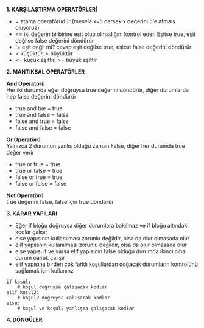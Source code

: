 **1. KARŞILAŞTIRMA OPERATÖRLERİ**

* = atama operatörüdür (mesela x=5 dersek x değerini 5'e atmaış oluyoruz)
* == iki değerin birbirine eşit olup olmadığını kontrol eder. Eşitse true, eşit değilse false değerini döndürür
* != eşit değil mi?
cevap eşit değilse true, eşitse false değerini döndürür
* < küçüktür, > büyüktür
* <= küçük eşittir, >= büyük eşittir

**2. MANTIKSAL OPERATÖRLER**

**And Operatörü**
<br>Her iki durumda eğer doğruysa true değerini döndürür, diğer durumlarda hep false değerini döndürür

* true and tue = true
* true and false = false
* false and true = false
* false and false = false

**Or Operatörü**
<br>Yalnızca 2 durumun yanlış olduğu zaman False, diğer her durumda true değer verir

* true or true = true 
* true or false = true
* false or true = true
* false or false = false

**Not Operatörü**
<br>true değerini false, false için true döndürür

**3. KARAR YAPILARI**

* Eğer if bloğu doğruysa diğer durumlara bakılmaz ve if bloğu altındaki kodlar çalışır
* else yapısının kullanılması zorunlu değildir, olsa da olur olmasada olur
* elif yapıısnın kullanılması zorunlu değildir, olsa da olur olmasada olur
* else yapısı if ve varsa elif yapısının false olduğu durumda ikinci nihai durum oalrak çalışır
* elif yapısına birden çok farklı koşullardan doğacak durumların kontrolünü sağlamak için kullanırız

```
if kosul:
    # koşul doğruysa çalışacak kodlar
elif kosul2:
    # koşul2 doğruysa calışacak kodlar
else:
    # koşul ve koşul2 yanlışsa çalışacak kodlar
```

**4. DÖNGÜLER**